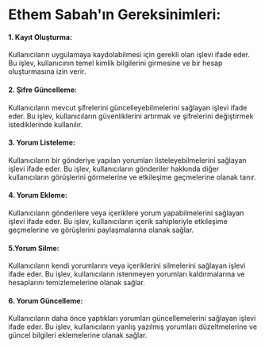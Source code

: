 # Ethem Sabah'ın Gereksinimleri:

#### 1. Kayıt Oluşturma:

Kullanıcıların uygulamaya kaydolabilmesi için gerekli olan işlevi ifade eder. Bu işlev, kullanıcının temel kimlik bilgilerini girmesine ve bir hesap oluşturmasına izin verir.

#### 2. Şifre Güncelleme:

Kullanıcıların mevcut şifrelerini güncelleyebilmelerini sağlayan işlevi ifade eder. Bu işlev, kullanıcıların güvenliklerini artırmak ve şifrelerini değiştirmek istediklerinde kullanılır.

#### 3. Yorum Listeleme:

Kullanıcıların bir gönderiye yapılan yorumları listeleyebilmelerini sağlayan işlevi ifade eder. Bu işlev, kullanıcıların gönderiler hakkında diğer kullanıcıların görüşlerini görmelerine ve etkileşime geçmelerine olanak tanır.

#### 4. Yorum Ekleme:

Kullanıcıların gönderilere veya içeriklere yorum yapabilmelerini sağlayan işlevi ifade eder. Bu işlev, kullanıcıların içerik sahipleriyle etkileşime geçmelerine ve görüşlerini paylaşmalarına olanak sağlar.

#### 5.Yorum Silme:

Kullanıcıların kendi yorumlarını veya içeriklerini silmelerini sağlayan işlevi ifade eder. Bu işlev, kullanıcıların istenmeyen yorumları kaldırmalarına ve hesaplarını temizlemelerine olanak sağlar.

#### 6. Yorum Güncelleme:

Kullanıcıların daha önce yaptıkları yorumları güncellemelerini sağlayan işlevi ifade eder. Bu işlev, kullanıcıların yanlış yazılmış yorumları düzeltmelerine ve güncel bilgileri eklemelerine olanak sağlar.
